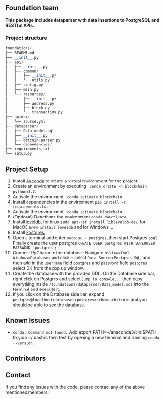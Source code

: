 ## Foundation team

**This package includes dataparser with data insertions to PostgreSQL and RESTful APIs.**

### Project structure
```python
foundations/
├── README.md
├── __init__.py
├── api/
│   ├── __init__.py
│   ├── common/
│   │   ├── __init__.py
│   │   └── utils.py
│   ├── config.py
│   ├── main.py
│   └── resources/
│       ├── __init__.py
│       ├── address.py
│       ├── block.py
│       └── transaction.py
├── apidoc/
│   └── source.yml
├── dataparser/
│   ├── Data_model.sql
│   ├── __init__.py
│   ├── bitcoin-parser.py
│   └── dependencies/
├── requirements.txt
└── setup.py
```

## Project Setup

1. Install [Anconda](https://www.anaconda.com/distribution/) to create a virtual environment for the project.
2. Create an environment by executing ` conda create -n blockchain python=3.7`.
3. Activate the environment ` conda activate blockchain`
4. Install dependencies in the environment `pip install -r requirements.txt`
5. Activate the environment ` conda activate blockchain`
6. (Optional) Deactivate the environment `conda deactivate`
7. Install [leveldb](https://github.com/google/leveldb), for linux `sudo apt-get install libleveldb-dev`, for MacOS `brew install leveldb` and for Windows....
8. Install [Postgres.](https://tecadmin.net/install-postgresql-server-on-ubuntu/)
9. Open a terminal and enter ``sudo su - postgres``, then start Postgres ``psql``. Finally create the user postgres ``CREATE USER postgres WITH SUPERUSER PASSWORD 'postgres';``
9. Connect PyCharm to the database: Navigate to  `View>Tool Windows>Databases` and click `+` select
 `Data Source>Postgres SQL`, and then add in the ``username`` field `postgres` and ``password`` field ``postgres`` select OK from the pop up window.
10. Create the database with the provided DDL. On the Database side bar, right click on Postgres and select ``Jump to console...``
then copy everything inside `/foundations/dataparser/Data_model.sql` into the terminal and execute it. 
11. If you click on the Database side bar, expand ``postgres@localhost>databases>postgres>schemas>bitcoin`` and you should be able to see the database.

## Known Issues

* `conda: Command not found.` Add export PATH=~/anaconda3/bin:$PATH to your ~/.bashrc then test by opening a new terminal
and running `conda --version`.


## Contributors

## Contact
If you find any issues with the code, please contact any of the above mentioned members.
